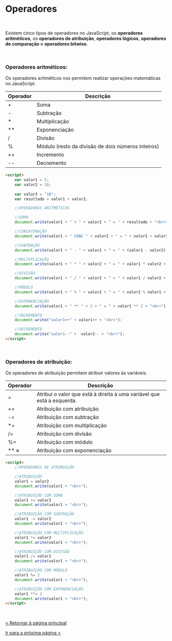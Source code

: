 # Operadores

  
  
&nbsp;
  
  
Existem cinco tipos de operadores no JavaScript, os **operadores aritméticos**, os **operadores de atribuição**, **operadores lógicos**, **operadores de comparação** e **operadores bitwise**.
  
  
&nbsp;
  
  
### Operadores aritméticos:
  
Os operadores aritméticos nos permitem realizar operações matemáticas no JavaScript.
  
  
| Operador | Descrição                                          |
|----------|----------------------------------------------------|
| +        | Soma                                               |
| -        | Subtração                                          |
| *        | Multiplicação                                      |
| **       | Exponenciação                                      |
| /        | Divisão                                            |
| %        | Módulo (resto da divisão de dois números inteiros) |
| ++       | Incremento                                         |
| --       | Decremento                                         |
  
  
```html
<script>
    var valor1 = 5;
    var valor2 = 10;
        
    var valor3 = "10";
    var resultado = valor1 + valor2;

    //OPERADORES ARITMÉTICOS

    //SOMA
    document.write(valor1 + " + " + valor2 + " = " + resultado + "<br>");

    //CONCATENAÇÃO
    document.write(valor1 + " CONC " + valor2 + " = " + valor1 + valor3 + "<br>");

    //SUBTRAÇÃO
    document.write(valor1 + " - " + valor2 + " = " + (valor1 - valor2) + "<br>");

    //MULTIPLICAÇÃO
    document.write(valor1 + " * " + valor2 + " = " + valor1 * valor2 + "<br>");

    //DIVISÃO
    document.write(valor1 + " / " + valor2 + " = " + valor1 / valor2 + "<br>");

    //MÓDULO
    document.write(valor1 + " % " + valor2 + " = " + valor2 % valor1 + "<br>");

    //EXPONENCIAÇÃO
    document.write(valor1 + " ** " + 2 + " = " + valor1 ** 2 + "<br>");

    //INCREMENTO
    document.write("valor1++" + valor1++ + "<br>");

    //DECREMENTO
    document.write("valor1--" +  valor2-- + "<br>");
</script>
```

  
  
&nbsp;
  
  
### Operadores de atribuição:
  
Os operadores de atribuição permitem atribuir valores às variáveis.
  
| Operador | Descrição                                                              |
|----------|------------------------------------------------------------------------|
| =        | Atribui o valor que está à direita à uma variável que está a esquerda. |
| +=       | Atribuição com atribuição                                              |
| -=       | Atribuição com subtração                                               |
| *=       | Atribuição com multiplicação                                           |
| /=       | Atribuição com divisão                                                 |
| %=       | Atribuição com módulo                                                  |
| ** **=**      | Atribuição com exponenciação                                           |
  
  
```html
<script>
    //OPERADORES DE ATRIBUIÇÃO

    //ATRIBUIÇÃO
    valor1 = valor2
    document.write(valor1 + "<br>");

    //ATRIBUIÇÃO COM SOMA
    valor1 += valor2
    document.write(valor1 + "<br>");

    //ATRIBUIÇÃO COM SUBTRAÇÃO
    valor1 -= valor2
    document.write(valor1 + "<br>");

    //ATRIBUIÇÃO COM MULTIPLICAÇÃO
    valor1 *= valor2
    document.write(valor1 + "<br>");

    //ATRIBUIÇÃO COM DIVISÃO
    valor1 /= valor2
    document.write(valor1 + "<br>");

    //ATRIBUIÇÃO COM MÓDULO
    valor1 %= 2
    document.write(valor1 + "<br>");

    //ATRIBUIÇÃO COM EXPONENCIAÇÃO
    valor1 **= 2
    document.write(valor1 + "<br>");
</script>
```

  
  
&nbsp;
  
  
[< Retornar à página principal](../README.md)
  
  
[Ir para a próxima página >]()
